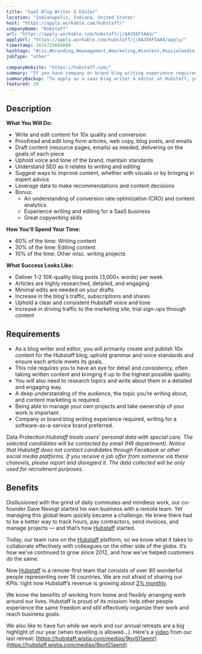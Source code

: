 ```yaml
---
title: "SaaS Blog Writer & Editor"
location: "Indianapolis, Indiana, United States"
host: "https://apply.workable.com/hubstaff/"
companyName: "Hubstaff"
url: "https://apply.workable.com/hubstaff/j/AA356F5AA4/"
applyUrl: "https://apply.workable.com/hubstaff/j/AA356F5AA4/apply/"
timestamp: 1614729600000
hashtags: "#css,#branding,#management,#marketing,#content,#socialmedia,#analysis,#office,#optimization"
jobType: "other"

companyWebsite: "https://hubstaff.com/"
summary: "If you have company or brand blog writing experience required, writing for a software, consider applying to Hubstaff's job post for a new saas blog writer & editor."
summaryBackup: "To apply as a saas blog writer & editor at Hubstaff, you preferably need to have some knowledge of: #css, #branding, #management."
featured: 20
---
```


## Description

**What You Will Do:**

*   Write and edit content for 10x quality and conversion
*   Proofread and edit long form articles, web copy, blog posts, and emails
*   Draft content (resource pages, emails) as needed, delivering on the goals of each piece
*   Uphold voice and tone of the brand, maintain standards
*   Understand SEO as it relates to writing and editing
*   Suggest ways to improve content, whether with visuals or by bringing in expert advice
*   Leverage data to make recommendations and content decisions
*   Bonus:
    *   An understanding of conversion rate optimization (CRO) and content analytics
    *   Experience writing and editing for a SaaS business
    *   Great copywriting skills

**How You'll Spend Your Time:**

*   60% of the time: Writing content
*   30% of the time: Editing content
*   10% of the time: Other misc. writing projects

**What Success Looks Like:**

*   Deliver 1-2 10X-quality blog posts (3,000+ words) per week
*   Articles are highly researched, detailed, and engaging
*   Minimal edits are needed on your drafts
*   Increase in the blog's traffic, subscriptions and shares
*   Uphold a clear and consistent Hubstaff voice and tone
*   Increase in driving traffic to the marketing site, trial sign-ups through content

## Requirements

*   As a blog writer and editor, you will primarily create and publish 10x content for the Hubstaff blog, uphold grammar and voice standards and ensure each article meets its goals.
*   This role requires you to have an eye for detail and consistency, often taking written content and bringing it up to the highest possible quality.
*   You will also need to research topics and write about them in a detailed and engaging way.
*   A deep understanding of the audience, the topic you’re writing about, and content marketing is required.
*   Being able to manage your own projects and take ownership of your work is important.
*   Company or brand blog writing experience required, writing for a software-as-a-service brand preferred.

Data Protection:_Hubstaff treats users’ personal data with special care. The selected candidates will be contacted by email (HR department)._ _Notice that _Hubstaff does not contact candidates through Facebook or other social media platforms. If you receive a job offer from someone via these channels, please report and disregard it._ The data collected will be only used for recruitment purposes._

## Benefits

Disillusioned with the grind of daily commutes and mindless work, our co-founder Dave Nevogt started his own business with a remote team. Yet managing this global team quickly became a challenge. He knew there had to be a better way to track hours, pay contractors, send invoices, and manage projects — and that’s how [Hubstaff](https://hubstaff.com/) started.

Today, our team runs on the [Hubstaff](https://hubstaff.com/) platform, so we know what it takes to collaborate effectively with colleagues on the other side of the globe. It’s how we’ve continued to grow since 2012, and how we’ve helped customers do the same.

Now [Hubstaff](https://hubstaff.com/) is a remote-first team that consists of over 80 wonderful people representing over 18 countries. We are not afraid of sharing our KPIs: right now Hubstaff’s revenue is growing about [2% monthly](https://hubstaff.baremetrics.com/).

We know the benefits of working from home and flexibly arranging work around our lives. Hubstaff is proud of its mission: help other people experience the same freedom and still effectively organize their work and reach business goals.

We also like to have fun while we work and our annual retreats are a big highlight of our year (when travelling is allowed...). Here's a [video](https://hubstaff.wistia.com/medias/9pyt01aemt) from our last retreat: [https://hubstaff.wistia.com/medias/9pyt01aemt](https://hubstaff.wistia.com/medias/9pyt01aemt)
